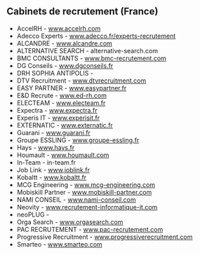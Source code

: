 Cabinets de recrutement (France)
--------------------------------

- AccelRH - www.accelrh.com
- Adecco Experts - www.adecco.fr/experts-recrutement
- ALCANDRE - www.alcandre.com
- ALTERNATIVE SEARCH - alternative-search.com
- BMC CONSULTANTS - www.bmc-recrutement.com
- DG Conseils - www.dgconseils.fr
- DRH SOPHIA ANTIPOLIS -
- DTV Recruitment - www.dtvrecruitment.com
- EASY PARTNER - www.easypartner.fr
- E&D Recrute - www.ed-rh.com
- ELECTEAM - www.electeam.fr
- Expectra - www.expectra.fr
- Experis IT - www.experisit.fr
- EXTERNATIC - www.externatic.fr
- Guarani - www.guarani.fr
- Groupe ESSLING - www.groupe-essling.fr
- Hays - www.hays.fr
- Houmault - www.houmault.com
- In-Team - in-team.fr
- Job Link - www.joblink.fr
- Kobaltt - www.kobaltt.fr
- MCG Engineering - www.mcg-engineering.com
- Mobiskill Partner - www.mobiskill-partner.com
- NAMI CONSEIL - www.nami-conseil.com
- Neovity - www.recrutement-informatique-it.com
- neoPLUG -
- Orga Search - www.orgasearch.com
- PAC RECRUTEMENT - www.pac-recrutement.com
- Progressive Recruitment - www.progressiverecruitment.com
- Smarteo - www.smarteo.com
